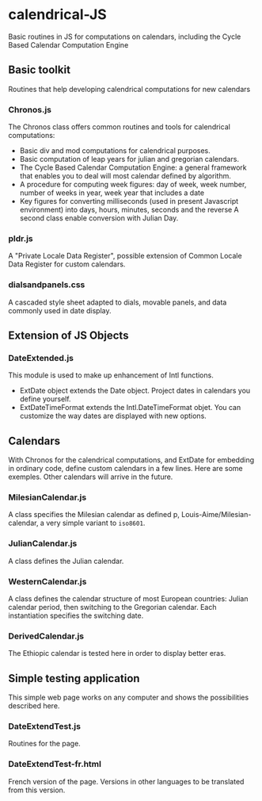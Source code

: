 # calendrical-JS
Basic routines in JS for computations on calendars, including the Cycle Based Calendar Computation Engine

## Basic toolkit
Routines that help developing calendrical computations for new calendars

### Chronos.js
The Chronos class offers common routines and tools for calendrical computations: 
 * Basic div and mod computations for calendrical purposes.
 * Basic computation of leap years for julian and gregorian calendars.
 * The Cycle Based Calendar Computation Engine: a general framework that enables you to deal will most calendar defined by algorithm.
 * A procedure for computing week figures: day of week, week number, number of weeks in year, week year that includes a date
 * Key figures for converting milliseconds (used in present Javascript environment) into days, hours, minutes, seconds and the reverse
A second class enable conversion with Julian Day.

### pldr.js
A "Private Locale Data Register", possible extension of Common Locale Data Register for custom calendars.

### dialsandpanels.css
A cascaded style sheet adapted to dials, movable panels, and data commonly used in date display.

## Extension of JS Objects

### DateExtended.js
This module is used to make up enhancement of Intl functions.
* ExtDate object extends the Date object. Project dates in calendars  you define yourself.
* ExtDateTimeFormat extends the Intl.DateTimeFormat objet. You can customize the way dates are displayed with new options.

## Calendars
With Chronos for the calendrical computations, and ExtDate for embedding in ordinary code, define custom calendars in a few lines. Here are some exemples.
Other calendars will arrive in the future.

### MilesianCalendar.js
A class specifies the Milesian calendar as defined p, Louis-Aime/Milesian-calendar, a very simple variant to `iso8601`.

### JulianCalendar.js
A class defines the Julian calendar.

### WesternCalendar.js
A class defines the calendar structure of most European countries: Julian calendar period, then switching to the Gregorian calendar. 
Each instantiation specifies the switching date.

### DerivedCalendar.js
The Ethiopic calendar is tested here in order to display better eras.

## Simple testing application
This simple web page works on any computer and shows the possibilities described here.
### DateExtendTest.js
Routines for the page.
### DateExtendTest-fr.html
French version of the page. Versions in other languages to be translated from this version.
